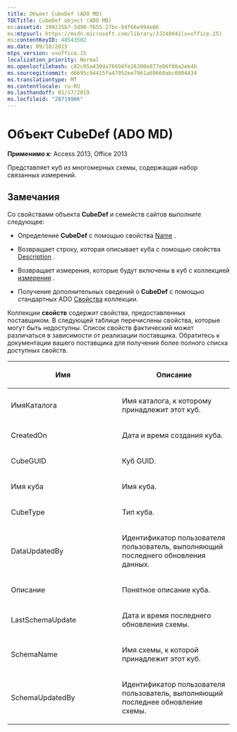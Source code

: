 ```yaml
---
title: Объект CubeDef (ADO MD)
TOCTitle: CubeDef object (ADO MD)
ms:assetid: 199235b7-3d98-f655-27bc-94f66e994e06
ms:mtpsurl: https://msdn.microsoft.com/library/JJ248941(v=office.15)
ms:contentKeyID: 48543502
ms.date: 09/18/2015
mtps_version: v=office.15
localization_priority: Normal
ms.openlocfilehash: c82c95a430da76694fe26300e877e86f86a2eb4b
ms.sourcegitcommit: d6695c94415fa47952ee7961a69660abc0904434
ms.translationtype: MT
ms.contentlocale: ru-RU
ms.lasthandoff: 01/17/2019
ms.locfileid: "28719906"
---
```

# <a name="cubedef-object-ado-md"></a>Объект CubeDef (ADO MD)


**Применимо к**: Access 2013, Office 2013

Представляет куб из многомерных схемы, содержащая набор связанных измерений.

## <a name="remarks"></a>Замечания

Со свойствами объекта **CubeDef** и семейств сайтов выполните следующее:

  - Определение **CubeDef** с помощью свойства [Name](name-property-ado-md.md) .

  - Возвращает строку, которая описывает куба с помощью свойства [Description](description-property-ado-md.md) .

  - Возвращает измерения, которые будут включены в куб с коллекцией [измерения](dimensions-collection-ado-md.md) .

  - Получение дополнительных сведений о **CubeDef** с помощью стандартных ADO [Свойства](properties-collection-ado.md) коллекции.

Коллекции **свойств** содержит свойства, предоставленных поставщиком. В следующей таблице перечислены свойства, которые могут быть недоступны. Список свойств фактический может различаться в зависимости от реализации поставщика. Обратитесь к документации вашего поставщика для получения более полного списка доступных свойств.

<table>
<colgroup>
<col style="width: 50%" />
<col style="width: 50%" />
</colgroup>
<thead>
<tr class="header">
<th><p>Имя</p></th>
<th><p>Описание</p></th>
</tr>
</thead>
<tbody>
<tr class="odd">
<td><p>ИмяКаталога</p></td>
<td><p>Имя каталога, к которому принадлежит этот куб.</p></td>
</tr>
<tr class="even">
<td><p>CreatedOn</p></td>
<td><p>Дата и время создания куба.</p></td>
</tr>
<tr class="odd">
<td><p>CubeGUID</p></td>
<td><p>Куб GUID.</p></td>
</tr>
<tr class="even">
<td><p>Имя куба</p></td>
<td><p>Имя куба.</p></td>
</tr>
<tr class="odd">
<td><p>CubeType</p></td>
<td><p>Тип куба.</p></td>
</tr>
<tr class="even">
<td><p>DataUpdatedBy</p></td>
<td><p>Идентификатор пользователя пользователь, выполняющий последнего обновления данных.</p></td>
</tr>
<tr class="odd">
<td><p>Описание</p></td>
<td><p>Понятное описание куба.</p></td>
</tr>
<tr class="even">
<td><p>LastSchemaUpdate</p></td>
<td><p>Дата и время последнего обновления схемы.</p></td>
</tr>
<tr class="odd">
<td><p>SchemaName</p></td>
<td><p>Имя схемы, к которой принадлежит этот куб.</p></td>
</tr>
<tr class="even">
<td><p>SchemaUpdatedBy</p></td>
<td><p>Идентификатор пользователя пользователь, выполняющий последнее обновление схемы.</p></td>
</tr>
</tbody>
</table>


